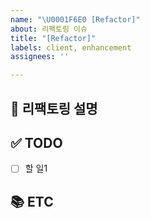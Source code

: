 ```yaml
---
name: "\U0001F6E0 [Refactor]"
about: 리팩토링 이슈
title: "[Refactor]"
labels: client, enhancement
assignees: ''

---
```


## 📝 리팩토링 설명

<!-- 어떤 부분이 리팩토링되어야 하는지 설명 기재 -->

## ✅ TODO

<!-- 이슈 할 일 기재 -->

- [ ] 할 일1

## 📚 ETC

<!-- Screenshot, References 기재 -->
